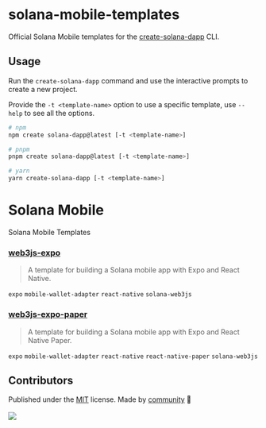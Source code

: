 # solana-mobile-templates

Official Solana Mobile templates for the [create-solana-dapp](https://github.com/solana-developers/create-solana-dapp)
CLI.

## Usage

Run the `create-solana-dapp` command and use the interactive prompts to create a new project.

Provide the `-t <template-name>` option to use a specific template, use `--help` to see all the options.

```sh
# npm
npm create solana-dapp@latest [-t <template-name>]

# pnpm
pnpm create solana-dapp@latest [-t <template-name>]

# yarn
yarn create-solana-dapp [-t <template-name>]
```

<!-- automd:file src="TEMPLATES.md" -->

# Solana Mobile

Solana Mobile Templates

### [web3js-expo](templates/web3js-expo)

> A template for building a Solana mobile app with Expo and React Native.

`expo` `mobile-wallet-adapter` `react-native` `solana-web3js`

### [web3js-expo-paper](templates/web3js-expo-paper)

> A template for building a Solana mobile app with Expo and React Native Paper.

`expo` `mobile-wallet-adapter` `react-native` `react-native-paper` `solana-web3js`

<!-- /automd -->

## Contributors

<!-- automd:contributors github="solana-developers/solana-mobile-templates" license="MIT" -->

Published under the [MIT](https://github.com/solana-developers/solana-mobile-templates/blob/main/LICENSE) license.
Made by [community](https://github.com/solana-developers/solana-mobile-templates/graphs/contributors) 💛
<br><br>
<a href="https://github.com/solana-developers/solana-mobile-templates/graphs/contributors">
<img src="https://contrib.rocks/image?repo=solana-developers/solana-mobile-templates" />
</a>

<!-- /automd -->
